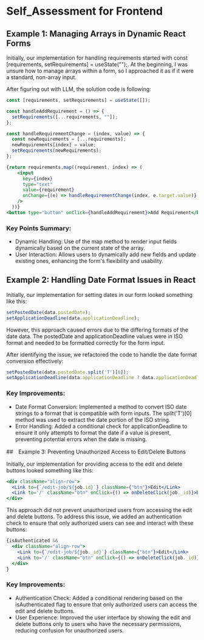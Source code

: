 # Self_Assessment for Frontend

## Example 1: Managing Arrays in Dynamic React Forms
Initially, our implementation for handling requirements started with const [requirements, setRequirements] = useState("");. At the beginning, I was unsure how to manage arrays within a form, so I approached it as if it were a standard, non-array input.

After figuring out with LLM, the solution code is following:
```jsx
const [requirements, setRequirements] = useState([]);

const handleAddRequirement = () => {
  setRequirements([...requirements, ""]);
};

const handleRequirementChange = (index, value) => {
  const newRequirements = [...requirements];
  newRequirements[index] = value;
  setRequirements(newRequirements);
};

{return requirements.map((requirement, index) => (
    <input
      key={index}
      type="text"
      value={requirement}
      onChange={(e) => handleRequirementChange(index, e.target.value)}
    />
  ))}
<button type="button" onClick={handleAddRequirement}>Add Requirement</button>
```
### Key Points Summary:

- Dynamic Handling: Use of the map method to render input fields dynamically based on the current state of the array.
- User Interaction: Allows users to dynamically add new fields and update existing ones, enhancing the form's flexibility and usability.

## Example 2: Handling Date Format Issues in React

Initially, our implementation for setting dates in our form looked something like this:
```jsx
setPostedDate(data.postedDate);
setApplicationDeadline(data.applicationDeadline);

```
However, this approach caused errors due to the differing formats of the date data. The postedDate and applicationDeadline values were in ISO format and needed to be formatted correctly for the form input.

After identifying the issue, we refactored the code to handle the date format conversion effectively:
```jsx
setPostedDate(data.postedDate.split('T')[0]);
setApplicationDeadline(data.applicationDeadline ? data.applicationDeadline.split('T')[0] : "");

```

### Key Improvements:
- Date Format Conversion: Implemented a method to convert ISO date strings to a format that is compatible with form inputs. The split('T')[0] method was used to extract the date portion of the ISO string.
- Error Handling: Added a conditional check for applicationDeadline to ensure it only attempts to format the date if a value is present, preventing potential errors when the date is missing.

##　Example 3: Preventing Unauthorized Access to Edit/Delete Buttons

Initially, our implementation for providing access to the edit and delete buttons looked something like this:
```jsx
<div className="align-row">
  <Link to={`/edit-job/${job.id}`} className={"btn"}>Edit</Link>
  <Link to='/' className="btn" onClick={() => onDeleteClick(job._id)}>Delete</Link>
</div>
```
This approach did not prevent unauthorized users from accessing the edit and delete buttons. To address this issue, we added an authentication check to ensure that only authorized users can see and interact with these buttons:
```jsx
{isAuthenticated &&
  <div className="align-row">
    <Link to={`/edit-job/${job._id}`} className={"btn"}>Edit</Link>
    <Link to='/' className="btn" onClick={() => onDeleteClick(job._id)}>Delete</Link>
  </div>
}
```
### Key Improvements:
- Authentication Check: Added a conditional rendering based on the isAuthenticated flag to ensure that only authorized users can access the edit and delete buttons.
- User Experience: Improved the user interface by showing the edit and delete buttons only to users who have the necessary permissions, reducing confusion for unauthorized users.




